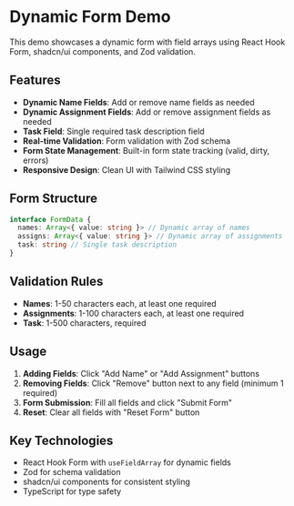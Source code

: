 # Dynamic Form Demo

This demo showcases a dynamic form with field arrays using React Hook Form, shadcn/ui components, and Zod validation.

## Features

- **Dynamic Name Fields**: Add or remove name fields as needed
- **Dynamic Assignment Fields**: Add or remove assignment fields as needed
- **Task Field**: Single required task description field
- **Real-time Validation**: Form validation with Zod schema
- **Form State Management**: Built-in form state tracking (valid, dirty, errors)
- **Responsive Design**: Clean UI with Tailwind CSS styling

## Form Structure

```typescript
interface FormData {
  names: Array<{ value: string }> // Dynamic array of names
  assigns: Array<{ value: string }> // Dynamic array of assignments
  task: string // Single task description
}
```

## Validation Rules

- **Names**: 1-50 characters each, at least one required
- **Assignments**: 1-100 characters each, at least one required
- **Task**: 1-500 characters, required

## Usage

1. **Adding Fields**: Click "Add Name" or "Add Assignment" buttons
2. **Removing Fields**: Click "Remove" button next to any field (minimum 1 required)
3. **Form Submission**: Fill all fields and click "Submit Form"
4. **Reset**: Clear all fields with "Reset Form" button

## Key Technologies

- React Hook Form with `useFieldArray` for dynamic fields
- Zod for schema validation
- shadcn/ui components for consistent styling
- TypeScript for type safety
